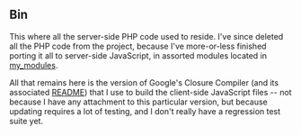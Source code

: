 Bin
---
This where all the server-side PHP code used to reside.  I've since deleted all the PHP code from the project,
because I've more-or-less finished porting it all to server-side JavaScript, in assorted modules located in
[my_modules](/my_modules/).

All that remains here is the version of Google's Closure Compiler (and its associated [README](README)) that I use
to build the client-side JavaScript files -- not because I have any attachment to this particular version, but because
updating requires a lot of testing, and I don't really have a regression test suite yet.
